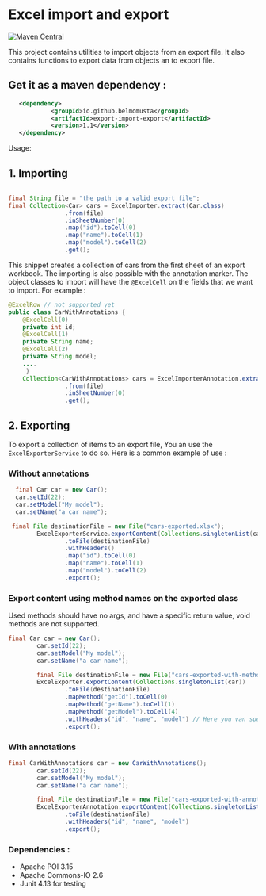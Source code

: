 # Excel import and export

[![Maven Central](https://maven-badges.herokuapp.com/maven-central/io.github.belmomusta/export-import-export/badge.svg)](https://maven-badges.herokuapp.com/maven-central/io.github.belmomusta/export-import-export)

This project contains utilities to import objects from an export file.
It also contains functions to export data from objects an to export file.

## Get it as a maven dependency  :

```XML
   <dependency>
            <groupId>io.github.belmomusta</groupId>
            <artifactId>export-import-export</artifactId>
            <version>1.1</version>
   </dependency>
```

Usage:

## 1. Importing

```java

final String file = "the path to a valid export file";
final Collection<Car> cars = ExcelImporter.extract(Car.class)
                .from(file)
                .inSheetNumber(0)
                .map("id").toCell(0)
                .map("name").toCell(1)
                .map("model").toCell(2)
                .get();
```

This snippet creates a collection of cars from the first sheet of an export workbook.
The importing is also possible with the annotation marker.
The object classes to import will have the `@ExcelCell` on the fields that we want to import.
For example :

```java
@ExcelRow // not supported yet
public class CarWithAnnotations {
	@ExcelCell(0)
	private int id;
	@ExcelCell(1)
	private String name;
	@ExcelCell(2)
	private String model;
	....
	 }
	Collection<CarWithAnnotations> cars = ExcelImporterAnnotation.extract(CarWithAnnotations.class)
				.from(file)
				.inSheetNumber(0)
				.get();
```

## 2. Exporting

To export a collection of items to an export file, You an use the `ExcelExporterService` to do so.
Here is a common example of use  :

### Without annotations

```java
  final Car car = new Car();
  car.setId(22);
  car.setModel("My model");
  car.setName("a car name");

 final File destinationFile = new File("cars-exported.xlsx");
 		ExcelExporterService.exportContent(Collections.singletonList(car))
 				.toFile(destinationFile)
 				.withHeaders()
 				.map("id").toCell(0)
 				.map("name").toCell(1)
 				.map("model").toCell(2)
 				.export();
```

### Export content using method names on the exported class

Used methods should have no args, and have a specific return value, void methods are not supported.

```java
final Car car = new Car();
		car.setId(22);
		car.setModel("My model");
		car.setName("a car name");

		final File destinationFile = new File("cars-exported-with-method.xlsx");
		ExcelExporter.exportContent(Collections.singletonList(car))
				.toFile(destinationFile)
				.mapMethod("getId").toCell(0)
				.mapMethod("getName").toCell(1)
				.mapMethod("getModel").toCell(4)
				.withHeaders("id", "name", "model") // Here you van specify headers
				.export();
```

### With annotations

```java
final CarWithAnnotations car = new CarWithAnnotations();
		car.setId(22);
		car.setModel("My model");
		car.setName("a car name");

		final File destinationFile = new File("cars-exported-with-annotations.xlsx");
		ExcelExporterAnnotation.exportContent(Collections.singletonList(car))
				.toFile(destinationFile)
				.withHeaders("id", "name", "model")
				.export();
```

### Dependencies :

- Apache POI 3.15
- Apache Commons-IO 2.6
- Junit 4.13 for testing
